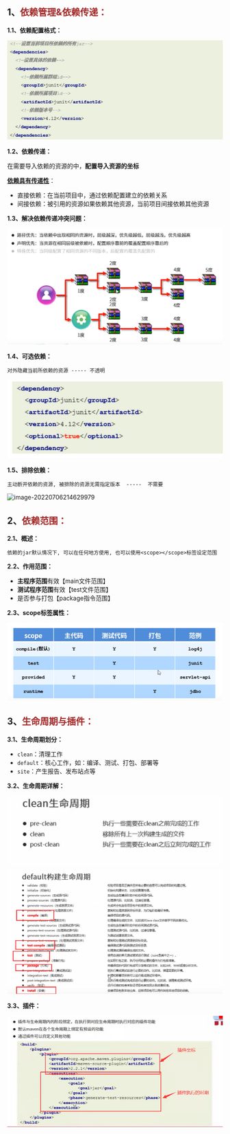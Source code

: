 ## 1、<span style="color:brown">依赖管理&依赖传递：</span>

**1.1、依赖配置格式：**

<img src="https://raw.githubusercontent.com/root-bine/image/main/Typora-image/%E4%BE%9D%E8%B5%96%E9%85%8D%E7%BD%AE.png" alt="image-20220706212926346" style="zoom:67%;" />

**1.2、依赖传递：**

在需要导入依赖的资源的<dependency></dependency>中，**配置导入资源的坐标**

<u>**依赖具有传递性**</u>：

- 直接依赖：在当前项目中，通过依赖配置建立的依赖关系
- 间接依赖：被引用的资源如果依赖其他资源，当前项目间接依赖其他资源

**1.3、解决依赖传递冲突问题：**

<img src="https://raw.githubusercontent.com/root-bine/image/main/Typora-image/%E4%BE%9D%E8%B5%96%E5%86%B2%E7%AA%81%E9%97%AE%E9%A2%98.png" />

**1.4、可选依赖：**

```apl
对外隐藏当前所依赖的资源 ----- 不透明
```

![image-20220706214426716](https://raw.githubusercontent.com/root-bine/image/main/Typora-image/%E5%8F%AF%E9%80%89%E4%BE%9D%E8%B5%96.png)

**1.5、排除依赖：**

```apl
主动断开依赖的资源, 被排除的资源无需指定版本  -----  不需要
```



![image-20220706214629979](C:\Users\root-bine\AppData\Roaming\Typora\typora-user-images\image-20220706214629979.png)



## 2、<span style="color:brown">依赖范围：</span>

**2.1、概述：**

```apl
依赖的jar默认情况下, 可以在任何地方使用, 也可以使用<scope></scope>标签设定范围
```

**2.2、作用范围：**

- **主程序范围**有效【main文件范围】
- **测试程序范围**有效【test文件范围】
- 是否参与打包【package指令范围】

**2.3、scope标签属性：**

<img src="https://raw.githubusercontent.com/root-bine/image/main/Typora-image/%E4%BE%9D%E8%B5%96%E8%8C%83%E5%9B%B4.png" alt="image-20220706215418931" style="zoom: 80%;" />



## 3、<span style="color:brown">生命周期与插件：</span>

**3.1、生命周期划分：**

- `clean`：清理工作
- `default`：核心工作，如：编译、测试、打包、部署等
- `site`：产生报告、发布站点等

**3.2、生命周期详解：**

<img src="https://raw.githubusercontent.com/root-bine/image/main/Typora-image/clean%E7%94%9F%E5%91%BD%E5%91%A8%E6%9C%9F.png" alt="image-20220706221211288" style="zoom:80%;" />

<img src="https://raw.githubusercontent.com/root-bine/image/main/Typora-image/default%E7%94%9F%E5%91%BD%E5%91%A8%E6%9C%9F.png" alt="image-20220706221341939" style="zoom:80%;" />

**3.3、插件：**

<img src="https://raw.githubusercontent.com/root-bine/image/main/Typora-image/Maven%E6%8F%92%E4%BB%B6.png" alt="image-20220706222249466" style="zoom:80%;" />